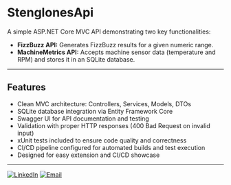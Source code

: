 # StenglonesApi

A simple ASP.NET Core MVC API demonstrating two key functionalities:

- **FizzBuzz API:** Generates FizzBuzz results for a given numeric range.
- **MachineMetrics API:** Accepts machine sensor data (temperature and RPM) and stores it in an SQLite database.

---

## Features

- Clean MVC architecture: Controllers, Services, Models, DTOs  
- SQLite database integration via Entity Framework Core  
- Swagger UI for API documentation and testing  
- Validation with proper HTTP responses (400 Bad Request on invalid input)
- xUnit tests included to ensure code quality and correctness
- CI/CD pipeline configured for automated builds and test execution
- Designed for easy extension and CI/CD showcase  

---

[![LinkedIn](https://img.shields.io/badge/LinkedIn-%230077B5.svg?&style=for-the-badge&logo=linkedin&logoColor=white)](https://www.linkedin.com/in/bastian-stenglein/)
[![Email](https://img.shields.io/badge/Email-D14836?style=for-the-badge&logo=gmail&logoColor=white)](mailto:stenglein.bastian@hotmail.com)

